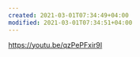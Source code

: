 ```yaml
---
created: 2021-03-01T07:34:49+04:00
modified: 2021-03-01T07:34:51+04:00
---
```


https://youtu.be/qzPePFxir9I